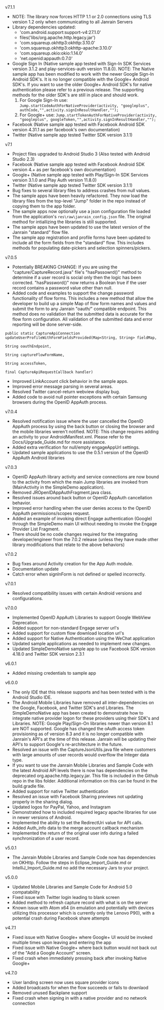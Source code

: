 v7.1.1

* NOTE: The library now forces HTTP 1.1 or 2.0 connections using TLS version 1.2 only when communicating to all Janrain Servers
* Library dependencies updated:
  * 'com.android.support:support-v4:27.1.0'
  * files('libs/org.apache.http.legacy.jar')
  * 'com.squareup.okhttp3:okhttp:3.10.0'
  * 'com.squareup.okhttp3:okhttp-apache:3.10.0'
  * 'com.squareup.okio:okio:1.14.0'
  * 'net.openid:appauth:0.7.0'
* Google Sign In (Native sample app tested with Sign-In SDK Services version 3.1.2 and play-services-auth version 11.8.0).  NOTE: The Native sample app has been modified to work with the newer Google Sign-In Android SDK's.  It is no longer compatible with the Google+ Android SDK's.  If you want to use the older Google+ Android SDK's for native authentication please refer to a previous release.  The supporting methods for the older SDK's are still in place and should work.
  1. For Google Sign-In use: `Jump.startCodeAuthForNativeProvider(activity, "googleplus", authCode,"",activity.signInResultHandler,"");`
  1. For Google+ use: `Jump.startTokenAuthForNativeProvider(activity, "googleplus", googleToken,"",activity.signInResultHandler,"");`
* Facebook (Native sample app tested with Facebook Android SDK version 4.31.1 as per facebook's own documentation)
* Twitter (Native sample app tested Twitter SDK version 3.1.1)

v7.1

* Project files upgraded to Android Studio 3 (Also tested with Android Studio 2.3)
* Facebook (Native sample app tested with Facebook Android SDK version 4.+ as per facebook's own documentation)
* Google+ (Native sample app tested with Play/Sign-In SDK Services version 3.1.0 and Play Auth version 11.8.0)
* Twitter (Native sample app tested Twitter SDK version 3.1.1)
* Bug fixes to several library files to address crashes from null values.
* The sample apps have been heavily refactored.  They now load the library files from the top-level "Jump" folder in the repo instead of copying them to the app folder.
* The sample apps now optionally use a json configuration file loaded from the application's `res\raw\janrain_config.json` file.  The original method for intiallizing the libraries is still supported.
* The sample apps have been updated to use the latest version of the Janrain "standard" flow file.
* The sample app registration and profile forms have been updated to include all the form fields from the "standard" flow.  This includes methods for populating date-pickers and selection spinners/pickers.


v7.0.5

* Potentially BREAKING CHANGE: If you are using the "capture/CaptureRecord.java" file's "hasPassowrd()" method to determine if a user record is social only then the logic has been corrected.  "hasPassword()" now returns a Boolean true if the user record contains a password value other than null.
* Added code and examples to support the change password functionality of flow forms.  This includes a new method that allow the developer to build up a simple Map of flow form names and values and submit the form to any Janrain "oauth/" compatible endpoint.  This method does no validation that the submitted data is accurate for the flow form configuration.  All validation of the submitted data and error reporting will be done server-side.
```
public static CaptureApiConnection updateUserProfileWithFormFieldsProvided(Map<String, String> fieldMap,
                                                                               String oauthEndpoint,
                                                                               String captureFlowFormName,
                                                                               String accessToken,
                                                                               final CaptureApiRequestCallback handler)
```
* Improved LinkAccount click behavior in the sample apps.
* Improved error message parsing in several areas.
* Resolved Twitter cancel-return webview display bug.
* Added code to avoid null pointer exceptions with certain Samsung browsers during the OpenID AppAuth process.

v7.0.4

* Resolved notification issue where the user cancelled the OpenID AppAuth process by using the back button or closing the browser and the mobile libraries weren't notified.  NOTE:  This change requires adding an activity to your AndroidManifest.xml.  Please refer to the Docs/Upgrade_Guide.md for more assistance.
* Added extra verification for null/empty engageAppUrl settings.
* Updated sample applications to use the 0.5.1 version of the OpenID AppAuth Android libraries

v7.0.3

* OpenID AppAuth library activity and service connections are now bound to the activity from which the main Jump libraries are invoked from (MainActivity in the SimpleDemo application).
* Removed JROpenIDAppAuthFragment.java class.
* Resolved issues around back button or OpenID AppAuth cancellation behavior.
* Improved error handling when the user denies access to the OpenID AppAuth permissions/scopes request.
* Added an example of invoking direct Engage authentication (Google) through the SimpleDemo main UI without needing to invoke the Engage Provider List Fragment.
* There should be no code changes required for the integrating developer/engineer from the 7.0.2 release (unless they have made other library modifications that relate to the above behaviors)

v7.0.2

* Bug fixes around Activity creation for the App Auth module.
* Documentation update
* Catch error when signInForm is not defined or spelled incorrectly.

v7.0.1

* Resolved compatibility issues with certain Android versions and configurations.

v7.0.0

* Implemented OpenID AppAuth Libraries to support Google WebView Deprecation.
* Added support for non-standard Engage server url's
* Added support for custom flow download location url's
* Added support for Native Authentication using the WeChat application
* Updated sample applications as needed to implement new changes.
* Updated SimpleDemoNative sample app to use Facebook SDK version 4.18.0 and Twitter SDK version 2.3.1

v6.0.1

* Added missing credentials to sample app

v6.0.0

* The only IDE that this release supports and has been tested with is the Android Studio IDE.
* The Android Mobile Libraries have removed all inter-dependencies on the Google, Facebook, and Twitter SDK's and Libraries.  The SimpleDemoNative app has been created to demonstrate how to integrate native provider logon for these providers using their SDK's and Libraries.  NOTE:  Google Play/Sign-On libraries newer than version 8.1 are NOT supported.  Google has changed the oAuth access token provisioning as of version 8.3 and it is no longer compatible with Janrain's API's at the time of this release.  Janrain will be updating their API's to support Google's re-architecture in the future.
* Resolved an issue with the CaptureJsonUtils.java file where customers with large amounts of user records would overflow the Integer data type.
* If you want to use the Janrain Mobile Libraries and Sample Code with the latest Android API levels there is now has dependencies on the deprecated org.apache.http.legacy.jar.  This file is included in the Github repo in the libs folder.  Additional information on this can be found in the build.gradle file.
* Added support for native Twitter authentication
* Resolved an issue with Facebook Sharing previews not updating properly in the sharing dialog.
* Updated logos for PayPal, Yahoo, and Instagram
* Demonstrated how to included required legacy apache libraries for use in newer versions of Android.
* Implemented the ability to set the RedirectUri value for API calls.
* Added Auth_info data to the merge account callback mechanism
* Implemented the return of the original user info during a failed synchronization of a user record.

v5.0.1

* The Janrain Mobile Libraries and Sample Code now has dependencies on OKHttp. Follow the steps in Eclipse_Import_Guide.md or IntelliJ_Import_Guide.md no add the necessary Jars to your project.

v5.0.0

 * Updated Mobile Libraries and Sample Code for Android 5.0 compatability
 * Fixed issue with Twitter login leading to blank screen
 * Added method to refresh capture record with what is on the server
 * Known issue with Atom x64 (in emulation and potentially with devices utilizing this processor which is currently only the Lenovo P90), with a potential crash during Facebook share attempts

v4.7.1

 * Fixed issue with Native Google+ where Google+ UI would be invoked multiple times
   upon leaving and entering the app
 * Fixed issue with Native Google+ where back button would not back out of the
   "Add a Google Account" screen.
 * Fixed crash when immediately pressing back after invoking Native Google+

v4.7.0

 * User landing screen now uses square provider icons
 * Added broadcasts for when the flow succeeds or fails to downlaod
 * Removed unused Backplane support
 * Fixed crash when signing in with a native provider and no network connection


